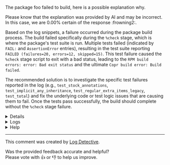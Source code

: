 The package foo failed to build, here is a possible explanation why.

Please know that the explanation was provided by AI and may be incorrect.
In this case, we are 0.00% certain of the response :frowning2:.

Based on the log snippets, a failure occurred during the package build process. The build failed specifically during the `%check` stage, which is where the package's test suite is run. Multiple tests failed (indicated by `FAIL:` and `AssertionError` entries), resulting in the test suite reporting `FAILED (failures=20, errors=12, skipped=15)`. This test failure caused the `%check` stage script to exit with a bad status, leading to the `RPM build errors: error: Bad exit status` and the ultimate `Copr build error: Build failed`.

The recommended solution is to investigate the specific test failures reported in the log (e.g., `test_stock_annotations`, `test_implicit_any_inheritance`, `test_regular_extra_items_legacy`, `test_total`) and fix the underlying code or test logic issues that are causing them to fail. Once the tests pass successfully, the build should complete without the `%check` stage failure.

<details>
<ul>

<li>
<b>Line 5:</b> <code>INFO: Reading stdout from command: md5sum typing_extensions-4.13.2.tar.gz

</code>
INFO level log entry from an RPM build process indicating the standard output is being read from the execution of the command `md5sum typing_extensions-4.13.2.tar.gz`.
</li>

<li>
<b>Line 24:</b> <code>Start: clean chroot
</code>
Log entry indicating the start of a process identified as "clean chroot", marked with a preceding number 24.
</li>

<li>
<b>Line 25:</b> <code>Finish: clean chroot
</code>
The log entry represents step 25 in the build process. The message "Finish: clean chroot" indicates the successful completion of the chroot environment cleanup operation.
</li>

<li>
<b>Line 971:</b> <code>/bin/tar: Removing leading `/' from member names
</code>
The line indicates output from the `/bin/tar` command, reporting that it is removing the leading slash character (`/`) from the file paths it is processing. The message was output on file descriptor 971.
</li>

<li>
<b>Line 1447:</b> <code>======================================================================
</code>
A tuple containing the integer `1447` and a string `'======================================================================\n'`.
</li>

<li>
<b>Line 1449:</b> <code>----------------------------------------------------------------------
</code>
The log entry indicates output from process ID 1449. The output is a string consisting of a long line of hyphens followed by a newline character. Such lines are commonly used as separators in build logs.
</li>

<li>
<b>Line 1651:</b> <code>FAIL: test_stock_annotations (test_typing_extensions.TestGetAnnotations.test_stock_annotations)
</code>
The log entry is from process ID 1651. It reports a test failure (`FAIL`). The specific test that failed is `test_stock_annotations`, located within the `TestGetAnnotations` class in the `test_typing_extensions` module.
</li>

<li>
<b>Line 1704:</b> <code>AssertionError: Items in the second set but not the first:
'a'

</code>
Log entry structured as a tuple. The first element is the number 1704. The second element is a string containing an AssertionError message. The message indicates items are present in a second set but not a first set, and lists 'a' as one such item.
</li>

<li>
<b>Line 1710:</b> <code>Traceback (most recent call last):
  File "/builddir/build/BUILD/python-typing-extensions-4.13.2-build/typing_extensions-4.13.2/src/test_typing_extensions.py", line 4988, in test_closed_inheritance
    self.assertEqual(Base.__required_keys__, frozenset({"a"}))
    ~~~~~~~~~~~~~~~~^^^^^^^^^^^^^^^^^^^^^^^^^^^^^^^^^^^^^^^^^^
</code>
The snippet shows a Python traceback originating from `/builddir/build/BUILD/python-typing-extensions-4.13.2-build/typing_extensions-4.13.2/src/test_typing_extensions.py` during the execution of the `test_closed_inheritance` function. The traceback occurs on line 4988 during an `assertEqual` call comparing `Base.__required_keys__` with `frozenset({"a"})`.
</li>

<li>
<b>Line 1731:</b> <code>Traceback (most recent call last):
  File "/builddir/build/BUILD/python-typing-extensions-4.13.2-build/typing_extensions-4.13.2/src/test_typing_extensions.py", line 4497, in test_extra_items_class_arg
    self.assertEqual(TD.__annotations__, {'a': str})
    ~~~~~~~~~~~~~~~~^^^^^^^^^^^^^^^^^^^^^^^^^^^^^^^^
</code>
A Python traceback indicates an `assertEqual` assertion failed on line 4497 of `/builddir/build/BUILD/python-typing-extensions-4.13.2-build/typing_extensions-4.13.2/src/test_typing_extensions.py` within the `test_extra_items_class_arg` test method, comparing `TD.__annotations__` to `{'a': str}`.
</li>

<li>
<b>Line 1767:</b> <code>FAIL: test_implicit_any_inheritance (test_typing_extensions.TypedDictTests.test_implicit_any_inheritance)
</code>
The log snippet indicates a test failure during an RPM build process. Specifically, the test identified as `(1767, ...)` named `test_implicit_any_inheritance` from the `TypedDictTests` class within the `test_typing_extensions` module failed.
</li>

<li>
<b>Line 1831:</b> <code>+ {'label': <class 'str'>, 'x': <class 'int'>, 'y': <class 'int'>}

</code>
Log entry (index 1831) showing a line starting with '+' that contains a representation of a data structure defining types: 'label' as string, 'x' as integer, and 'y' as integer.
</li>

<li>
<b>Line 1844:</b> <code>FAIL: test_regular_extra_items_legacy (test_typing_extensions.TypedDictTests.test_regular_extra_items_legacy)
</code>
The log entry indicates a test failure during the build process.
The specific test that failed is `test_regular_extra_items_legacy`, located within `test_typing_extensions.TypedDictTests`.
</li>

<li>
<b>Line 1846:</b> <code>Traceback (most recent call last):
  File "/builddir/build/BUILD/python-typing-extensions-4.13.2-build/typing_extensions-4.13.2/src/test_typing_extensions.py", line 4921, in test_regular_extra_items_legacy
    self.assertEqual(ExtraReadOnly.__required_keys__, frozenset({'__extra_items__'}))
    ~~~~~~~~~~~~~~~~^^^^^^^^^^^^^^^^^^^^^^^^^^^^^^^^^^^^^^^^^^^^^^^^^^^^^^^^^^^^^^^^^
</code>
The build log snippet shows a Python traceback during the execution of `test_typing_extensions.py`. A test method `test_regular_extra_items_legacy` failed at line 4921. The failure is due to an assertion (`self.assertEqual`) comparing `ExtraReadOnly.__required_keys__` with `frozenset({'__extra_items__'})`.
</li>

<li>
<b>Line 1850:</b> <code>AssertionError: Items in the second set but not the first:
'__extra_items__'

</code>
An `AssertionError` occurred at context identifier 1850. The error message indicates that the item `'__extra_items__'` was present in the second set being compared but absent from the first set.
</li>

<li>
<b>Line 1866:</b> <code>FAIL: test_total (test_typing_extensions.TypedDictTests.test_total)
</code>
The log entry is a tuple containing an integer `1866` and a string. The string reports a test failure for `test_total` within the `TypedDictTests` class, located in the `test_typing_extensions` module.
</li>

<li>
<b>Line 1872:</b> <code>AssertionError: frozenset() != {'log_path', 'log_level'}

</code>
The log entry, indexed `1872`, reports a Python `AssertionError`. The error message is `frozenset() != {'log_path', 'log_level'}`. This message shows a comparison where an empty `frozenset` is not equal to a `set` containing the strings `'log_path'` and `'log_level'`.
</li>

<li>
<b>Line 1875:</b> <code>Ran 517 tests in 0.209s

</code>
A Python tuple containing the integer 1875 and a string. The string `'Ran 517 tests in 0.209s\n\n'` reports that 517 tests completed in 0.209 seconds.
</li>

<li>
<b>Line 1877:</b> <code>FAILED (failures=20, errors=12, skipped=15)

</code>
The snippet is a log entry indicating the result of a test run.
It includes a numerical identifier (1877).
The test run finished with an overall status of FAILED.
It reports:
- 20 test failures.
- 12 test errors.
- 15 skipped tests.
</li>

<li>
<b>Line 1879:</b> <code>RPM build errors:
error: Bad exit status from /var/tmp/rpm-tmp.5QvbcS (%check)
    Bad exit status from /var/tmp/rpm-tmp.5QvbcS (%check)
</code>
The log snippet reports RPM build errors. The error message indicates a "Bad exit status" from the temporary script `/var/tmp/rpm-tmp.5QvbcS` which was executed during the `%check` stage of the build process. The "Bad exit status" message is repeated.
</li>

<li>
<b>Line 1882:</b> <code>Finish: rpmbuild python-typing-extensions-4.13.2-1.fc43.src.rpm
</code>
Log entry indicating the completion of an `rpmbuild` process targeting the source RPM file `python-typing-extensions-4.13.2-1.fc43.src.rpm`. The entry is preceded by the number 1882.
</li>

<li>
<b>Line 1883:</b> <code>Finish: build phase for python-typing-extensions-4.13.2-1.fc43.src.rpm
</code>
The log entry `(1883, 'Finish: build phase for python-typing-extensions-4.13.2-1.fc43.src.rpm\n')` indicates the completion of the 'build phase' for the source RPM package `python-typing-extensions-4.13.2-1.fc43`. The number `1883` precedes the message string.
</li>

<li>
<b>Line 1888:</b> <code>ERROR: Exception(/var/lib/copr-rpmbuild/results/python-typing-extensions-4.13.2-1.fc43.src.rpm) Config(fedora-rawhide-x86_64) 0 minutes 20 seconds
</code>
The log entry `(1888, ...)` reports an ERROR: Exception occurred for the source RPM `/var/lib/copr-rpmbuild/results/python-typing-extensions-4.13.2-1.fc43.src.rpm`. The build was performed with configuration `fedora-rawhide-x86_64` and failed after 0 minutes and 20 seconds.
</li>

<li>
<b>Line 1894:</b> <code>ERROR: Command failed: 
 # /usr/bin/systemd-nspawn -q -M c119e3a095794ef1ad625ab455397584 -D /var/lib/mock/fedora-rawhide-x86_64-1747040968.970771/root -a -u mockbuild --capability=cap_ipc_lock --rlimit=RLIMIT_NOFILE=10240 --capability=cap_ipc_lock --bind=/tmp/mock-resolv.tshlrkhz:/etc/resolv.conf --bind=/dev/btrfs-control --bind=/dev/mapper/control --bind=/dev/fuse --bind=/dev/loop-control --bind=/dev/loop0 --bind=/dev/loop1 --bind=/dev/loop2 --bind=/dev/loop3 --bind=/dev/loop4 --bind=/dev/loop5 --bind=/dev/loop6 --bind=/dev/loop7 --bind=/dev/loop8 --bind=/dev/loop9 --bind=/dev/loop10 --bind=/dev/loop11 --console=pipe --setenv=TERM=vt100 --setenv=SHELL=/bin/bash --setenv=HOME=/builddir --setenv=HOSTNAME=mock --setenv=PATH=/usr/bin:/bin:/usr/sbin:/sbin '--setenv=PROMPT_COMMAND=printf "\033]0;<mock-chroot>\007"' '--setenv=PS1=<mock-chroot> \s-\v\$ ' --setenv=LANG=C.UTF-8 --resolv-conf=off bash --login -c '/usr/bin/rpmbuild -ba --noprep  --target x86_64 /builddir/build/originals/python-typing-extensions.spec'

</code>
The snippet reports an `ERROR: Command failed`.
The failed command is `/usr/bin/systemd-nspawn`, executed with specific arguments to set up a containerized environment.
Inside this environment, the user `mockbuild` attempted to run `/usr/bin/rpmbuild -ba --noprep --target x86_64 /builddir/build/originals/python-typing-extensions.spec`.
The `systemd-nspawn` command used a root directory `/var/lib/mock/fedora-rawhide-x86_64-...`, a machine ID `c119e3a095794ef1ad625ab455397584`, bound several devices and files, set environment variables, and disabled resolv.conf management by nspawn.
The command failed during the execution of the `rpmbuild` process within the nspawn container.
</li>

<li>
<b>Line 1897:</b> <code>Copr build error: Build failed
</code>
The log entry is a tuple containing the integer 1897 and the string 'Copr build error: Build failed\n', indicating a build process initiated via Copr encountered an error and failed.
</li>

</ul>
</details>

<details>
  <summary>Logs</summary>
  <p>
    Log Detective analyzed the following logs files to provide an explanation:
  </p>

  <ul>
    <li><a href="https://download.copr.fedorainfracloud.org/results/@python/python3.14-b1/fedora-rawhide-x86_64/09020507-python-typing-extensions/builder-live.log.gz">https://download.copr.fedorainfracloud.org/results/@python/python3.14-b1/fedora-rawhide-x86_64/09020507-python-typing-extensions/builder-live.log.gz</a></li>
  </ul>

  <p>
    Additional logs are available from:
    <ul>
    <li><a href="https://gitlab.foobar.baz//-/jobs/1/artifacts/download">artifacts.zip</a></li>
  </ul>
  </p>

  <p>
    Please know that these log files are automatically removed after some
    time, so you might need a backup.
  </p>
</details>

<details>
  <summary>Help</summary>
  <p>Don't hesitate to reach out.</p>

  <ul>
    <li><a href="https://github.com/fedora-copr/logdetective">Upstream</a></li>
    <li><a href="https://github.com/fedora-copr/logdetective/issues">Issue tracker</a></li>
    <li><a href="https://redhat.enterprise.slack.com/archives/C06DWNVKKDE">Slack</a></li>
    <li><a href="https://log-detective.com/documentation">Documentation</a></li>
  </ul>
</details>


---
This comment was created by [Log Detective][log-detective].

Was the provided feedback accurate and helpful? <br>Please vote with :thumbsup:
or :thumbsdown: to help us improve.<br>



[log-detective]: https://log-detective.com/
[contact]: https://github.com/fedora-copr